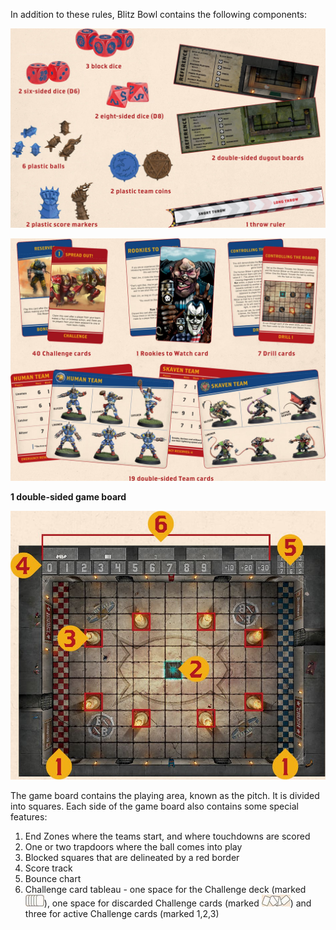 In addition to these rules, Blitz Bowl contains the following components:

![](../media/blitz_bowl/components_1.jpg)

![](../media/blitz_bowl/components_2.jpg)

**1 double-sided game board**

![](../media/blitz_bowl/game_board.jpg)

The game board contains the playing area, known as the pitch. It is divided into squares. Each side of the game board also contains some special features:

1. End Zones where the teams start, and where touchdowns are scored
2. One or two trapdoors where the ball comes into play
3. Blocked squares that are delineated by a red border
4. Score track
5. Bounce chart
6. Challenge card tableau - one space for the Challenge deck (marked ![](../media/blitz_bowl/cards_1.jpg)), one space for discarded Challenge cards (marked ![](../media/blitz_bowl/cards_2.jpg)) and three for active Challenge cards (marked 1,2,3)
